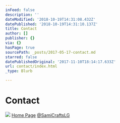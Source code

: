 ```yaml
---
inFeed: false
description: ''
dateModified: '2018-10-19T14:31:08.432Z'
datePublished: '2018-10-19T14:31:10.137Z'
title: Contact
author: []
publisher: {}
via: {}
hasPage: true
sourcePath: _posts/2017-05-17-contact.md
starred: false
datePublishedOriginal: '2017-11-10T18:14:17.633Z'
url: contact/index.html
_type: Blurb

---
```

# Contact
![](https://the-grid-user-content.s3-us-west-2.amazonaws.com/e2166030-7b15-4303-83e6-b2d6cce4960a.png)
[Home Page][0]
[@SamiCraftsLG][1]

[0]: https://thegrid.ai/lgsamicrafts/
[1]: https://twitter.com/SamiCraftsLG